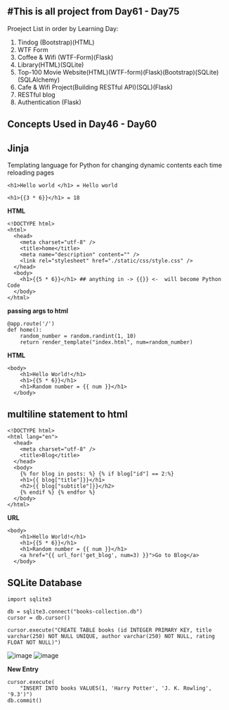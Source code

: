 ## #This is all project from Day61 - Day75

Proeject List in order by Learning Day:

1. Tindog (Bootstrap)(HTML)
2. WTF Form
3. Coffee & Wifi (WTF-Form)(Flask)
4. Library(HTML)(SQLite)
5. Top-100 Movie Website(HTML)(WTF-form)(Flask)(Bootstrap)(SQLite)(SQLAlchemy)
6. Cafe & Wifi Project(Building RESTful API)(SQL)(Flask)
7. RESTful blog
8. Authentication (Flask)

## Concepts Used in Day46 - Day60

## Jinja

Templating language for Python for changing dynamic contents each time reloading pages

```
<h1>Hello world </h1> = Hello world

<h1>{{3 * 6}}</h1> = 18
```

**HTML**

```
<!DOCTYPE html>
<html>
  <head>
    <meta charset="utf-8" />
    <title>home</title>
    <meta name="description" content="" />
    <link rel="stylesheet" href="./static/css/style.css" />
  </head>
  <body>
    <h1>{{5 * 6}}</h1> ## anything in -> {{}} <-  will become Python Code
  </body>
</html>
```

**passing args to html**

```
@app.route('/')
def home():
    random_number = random.randint(1, 10)
    return render_template("index.html", num=random_number)
```

**HTML**

```
<body>
    <h1>Hello World!</h1>
    <h1>{{5 * 6}}</h1>
    <h1>Random number = {{ num }}</h1>
  </body>
```

## multiline statement to html

```
<!DOCTYPE html>
<html lang="en">
  <head>
    <meta charset="utf-8" />
    <title>Blog</title>
  </head>
  <body>
    {% for blog in posts: %} {% if blog["id"] == 2:%}
    <h1>{{ blog["title"]}}</h1>
    <h2>{{ blog["subtitle"]}}</h2>
    {% endif %} {% endfor %}
  </body>
</html>
```

**URL**

```
<body>
    <h1>Hello World!</h1>
    <h1>{{5 * 6}}</h1>
    <h1>Random number = {{ num }}</h1>
    <a href="{{ url_for('get_blog', num=3) }}">Go to Blog</a>
  </body>
```

## SQLite Database

```
import sqlite3

db = sqlite3.connect("books-collection.db")
cursor = db.cursor()

cursor.execute("CREATE TABLE books (id INTEGER PRIMARY KEY, title varchar(250) NOT NULL UNIQUE, author varchar(250) NOT NULL, rating FLOAT NOT NULL)")
```
![image](https://user-images.githubusercontent.com/98913678/157965393-a0366d73-10fc-4cff-8487-8a023a18d2b6.png)
![image](https://user-images.githubusercontent.com/98913678/157965458-acbcb5dd-8eb4-4f1f-bc79-4f33ba1c7bc4.png)

**New Entry**
```
cursor.execute(
    "INSERT INTO books VALUES(1, 'Harry Potter', 'J. K. Rowling', '9.3')")
db.commit()
```
